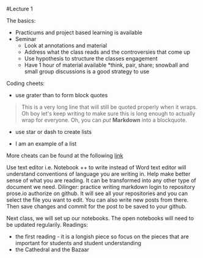 #Lecture 1 

The basics:
* Practicums and project based learning is available
* Seminar
  * Look at annotations and material
  * Address what the class reads and the controversies that come up
  * Use hypothesis to structure the classes engagement
  * Have 1 hour of material available 
	  *think, pair, share; snowball and small group discussions is a good strategy to use
    
Coding cheets: 
* use grater than to form block quotes

> This is a very long line that will still be quoted properly when it wraps. Oh boy let's keep writing to make sure this is long enough to actually wrap for everyone. Oh, you can *put* **Markdown** into a blockquote. 

* use star or dash  to create lists
- I am an example of a list

More cheats can be found at the following [link](https://github.com/adam-p/markdown-here/wiki/Markdown-Cheatsheet#links)

Use text editor i.e. Notebook ++ to write instead of Word
  text editor will understand conventions of language you are writing in. Help make better sense of what you are reading. It can be transformed into any other type of document we need. 
Dilinger: practice writing markdown 
login to repository prose.io authorize on github. It will see all your repositories and you can select the file you want to edit. You can also write new posts from there. Then save changes and commit for the post to be saved to your github. 

Next class, we will set up our notebooks. The open notebooks will need to be updated regularily. 
Readings:
 - the first reading - it is a longish piece so focus on the pieces that are important for students and student understanding
 - the Cathedral and the Bazaar
